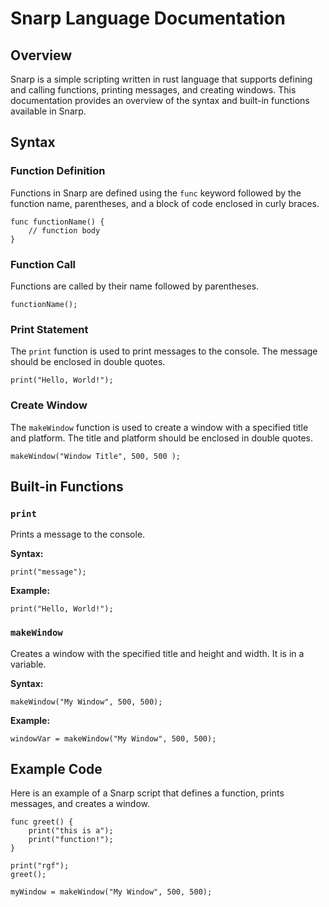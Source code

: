 # Snarp Language Documentation

## Overview
Snarp is a simple scripting written in rust language that supports defining and calling functions, printing messages, and creating windows. This documentation provides an overview of the syntax and built-in functions available in Snarp.

## Syntax

### Function Definition
Functions in Snarp are defined using the `func` keyword followed by the function name, parentheses, and a block of code enclosed in curly braces.

```sp
func functionName() {
    // function body
}
```

### Function Call
Functions are called by their name followed by parentheses.

```sp
functionName();
```

### Print Statement
The `print` function is used to print messages to the console. The message should be enclosed in double quotes.

```sp
print("Hello, World!");
```

### Create Window
The `makeWindow` function is used to create a window with a specified title and platform. The title and platform should be enclosed in double quotes.

```sp
makeWindow("Window Title", 500, 500 );
```

## Built-in Functions

### `print`
Prints a message to the console.

**Syntax:**
```sp
print("message");
```

**Example:**
```sp
print("Hello, World!");
```

### `makeWindow`
Creates a window with the specified title and height and width. It is in a variable.

**Syntax:**
```sp
makeWindow("My Window", 500, 500);
```

**Example:**
```sp
windowVar = makeWindow("My Window", 500, 500);
```

## Example Code
Here is an example of a Snarp script that defines a function, prints messages, and creates a window.

```sp
func greet() {
    print("this is a");
    print("function!");
}

print("rgf");
greet();

myWindow = makeWindow("My Window", 500, 500);
```

